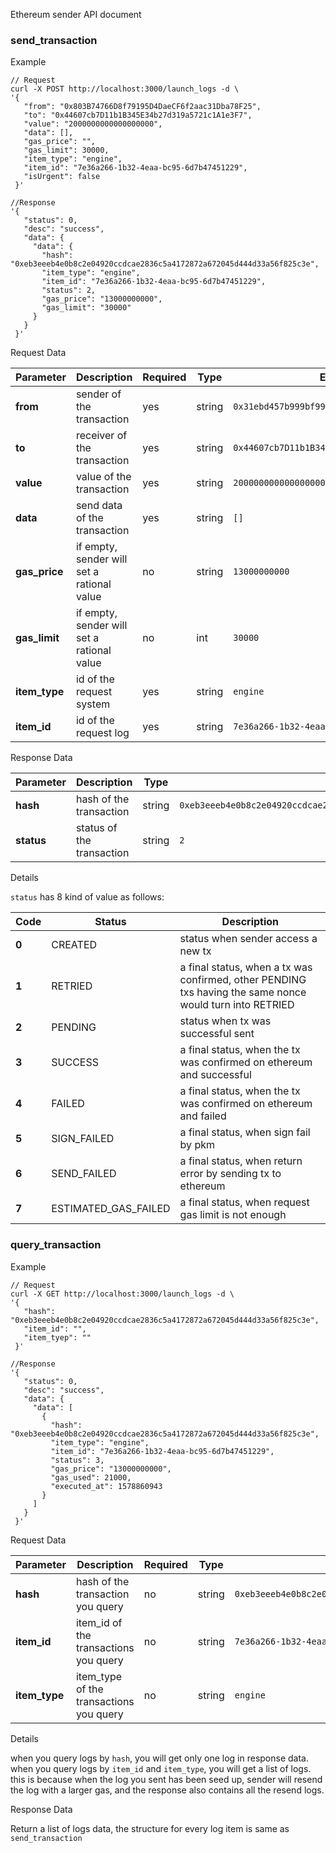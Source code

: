 Ethereum sender API document

### send_transaction

Example
    
    // Request
    curl -X POST http://localhost:3000/launch_logs -d \
    '{
       "from": "0x803B74766D8f79195D4DaeCF6f2aac31Dba78F25",
       "to": "0x44607cb7D11b1B345E34b27d319a5721c1A1e3F7",
       "value": "2000000000000000000",
       "data": [],
       "gas_price": "",
       "gas_limit": 30000,
       "item_type": "engine",
       "item_id": "7e36a266-1b32-4eaa-bc95-6d7b47451229",
       "isUrgent": false
     }'
    
    //Response
    '{
       "status": 0,
       "desc": "success",
       "data": {
         "data": {
           "hash": "0xeb3eeeb4e0b8c2e04920ccdcae2836c5a4172872a672045d444d33a56f825c3e",
           "item_type": "engine",
           "item_id": "7e36a266-1b32-4eaa-bc95-6d7b47451229",
           "status": 2,
           "gas_price": "13000000000",
           "gas_limit": "30000"
         }
       }
     }'

Request Data

| Parameter     | Description                                  | Required | Type   | Example    |
| ------------- | -------------------------------------------- | -------- | ------ | ---------- |
| **from**      | sender of the transaction                    | yes      | string | `0x31ebd457b999bf99759602f5ece5aa5033cb56b3` |
| **to**        | receiver of the transaction                  | yes      | string | `0x44607cb7D11b1B345E34b27d319a5721c1A1e3F7` |
| **value**     | value of the transaction                     | yes      | string | `2000000000000000000` |
| **data**      | send data of the transaction                 | yes      | string | `[]` |
| **gas_price** | if empty, sender will set a rational value | no       | string | `13000000000` |
| **gas_limit** | if empty, sender will set a rational value | no       | int    | `30000` |
| **item_type** | id of the request system                     | yes      | string | `engine` |
| **item_id**   | id of the request log                        | yes      | string | `7e36a266-1b32-4eaa-bc95-6d7b47451229` |

Response Data
  
| Parameter     | Description               | Type   | Example    |
| ------------- | ------------------------- | ------ | ---------- |
| **hash**      | hash of the transaction   | string | `0xeb3eeeb4e0b8c2e04920ccdcae2836c5a4172872a672045d444d33a56f825c3e` |
| **status**    | status of the transaction | string | `2` |

Details

``status`` has 8 kind of value as follows:

| Code  | Status                | Description   |
| ----- | --------------------- | ------------- |
| **0** | CREATED               | status when sender access a new tx|
| **1** | RETRIED               | a final status, when a tx was confirmed, other PENDING txs having the same nonce would turn into RETRIED |
| **2** | PENDING               | status when tx was successful sent |
| **3** | SUCCESS               | a final status, when the tx was confirmed on ethereum and successful|
| **4** | FAILED                | a final status, when the tx was confirmed on ethereum and failed |
| **5** | SIGN_FAILED           | a final status, when sign fail by pkm |
| **6** | SEND_FAILED           | a final status, when return error by sending tx to ethereum |
| **7** | ESTIMATED_GAS_FAILED  | a final status, when request gas limit is not enough |
	
### query_transaction

Example
    
    // Request
    curl -X GET http://localhost:3000/launch_logs -d \
    '{
       "hash": "0xeb3eeeb4e0b8c2e04920ccdcae2836c5a4172872a672045d444d33a56f825c3e",
       "item_id": "",
       "item_tyep": ""
     }'
    
    //Response
    '{
       "status": 0,
       "desc": "success",
       "data": {
         "data": [
           {
             "hash": "0xeb3eeeb4e0b8c2e04920ccdcae2836c5a4172872a672045d444d33a56f825c3e",
             "item_type": "engine",
             "item_id": "7e36a266-1b32-4eaa-bc95-6d7b47451229",
             "status": 3,
             "gas_price": "13000000000",
             "gas_used": 21000,
             "executed_at": 1578860943
           }
         ]
       }
     }'

Request Data

| Parameter       | Description                                 | Required | Type   | Example    |
| --------------- | ------------------------------------------- | -------- | ------ | ---------- |
| **hash**        | hash of the transaction you query           | no       | string | `0xeb3eeeb4e0b8c2e04920ccdcae2836c5a4172872a672045d444d33a56f825c3e` |
| **item_id**     | item_id of the transactions you query       | no       | string | `7e36a266-1b32-4eaa-bc95-6d7b47451229T` |
| **item_type**   | item_type of the transactions you query     | no       | string | `engine` |

Details

when you query logs by ``hash``, you will get only one log in response data. when you query logs by ``item_id`` and ``item_type``, you will get a list of logs.
this is because when the log you sent has been seed up, sender will resend the log with a larger gas, and the response also contains all the resend logs.

Response Data

Return a list of logs data, the structure for every log item is same as ``send_transaction`` 
